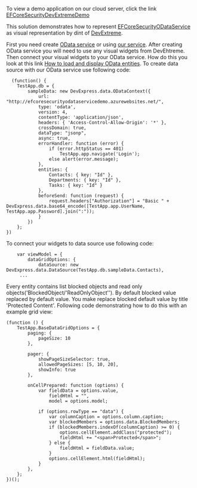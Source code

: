 To view a demo application on our cloud server, click the link [EFCoreSecurityDevExtremeDemo](http://efcoresecuritydevextremedemoweb.azurewebsites.net/)

This solution demonstrates how to represent  [EFCoreSecurityODataService](https://github.com/DevExpress/EF-Core-Security/tree/master/EFCoreSecurityDemos/EFCoreSecurityODataService)  as visual representation by dint of [DevExtreme](http://js.devexpress.com/).

First you need create [OData service](https://github.com/DevExpress/EF-Core-Security/tree/master/EFCoreSecurityDemos/EFCoreSecurityODataService) or using [our service](http://www.odata.org/getting-started/). After creating OData service you will need to use any visual widgets from DevEhtreme. Then connect your visual widgets to your OData service. How do this you look at this link [How to load and display OData entities](https://www.devexpress.com/Support/Center/Question/Details/Q450569). To create data source with our OData service use following code:
```
  (function() {
    TestApp.db = {
        sampleData: new DevExpress.data.ODataContext({
            url: "http://efcoresecurityodataservicedemo.azurewebsites.net/",           
            type: 'odata',
            version: 4,
            contentType: 'application/json',
            headers: { 'Access-Control-Allow-Origin': '*' },
            crossDomain: true,
            dataType: "jsonp",
            async: true,
            errorHandler: function (error) {
                if (error.httpStatus == 401)
                    TestApp.app.navigate('Login');
                else alert(error.message);
            },
            entities: {
                Contacts: { key: "Id" },
                Departments: { key: "Id" },
                Tasks: { key: "Id" }
            },
            beforeSend: function (request) {
                request.headers["Authorization"] = "Basic " + DevExpress.data.base64_encode([TestApp.app.UserName, TestApp.app.Password].join(":"));
            }        
        })
    };
})
```
To connect your widgets to data source use following code:
```
    var viewModel = {
        dataGridOptions: {
            dataSource: new DevExpress.data.DataSource(TestApp.db.sampleData.Contacts),
     ...
```

Every entity contains list blocked objects and read only objects('BlockedObject/'ReadOnlyObject''). By default blocked value replaced by default value. You make replace blocked default value by title 'Protected Content'. Following code demonstrating how to do this with an example grid view:
```
(function () {
    TestApp.BaseDataGridOptions = {
        paging: {
            pageSize: 10
        },

        pager: {
            showPageSizeSelector: true,
            allowedPageSizes: [5, 10, 20],
            showInfo: true
        },

        onCellPrepared: function (options) {
            var fieldData = options.value,
                fieldHtml = "",
                model = options.model;

            if (options.rowType == "data") {
                var columnCaption = options.column.caption;
                var blockedMembers = options.data.BlockedMembers;
                if (blockedMembers.indexOf(columnCaption) >= 0) {
                    options.cellElement.addClass("protected");
                    fieldHtml += "<span>Protected</span>";
                } else {
                    fieldHtml = fieldData.value;
                }
                options.cellElement.html(fieldHtml);
            }
        },
    };
})();
```
